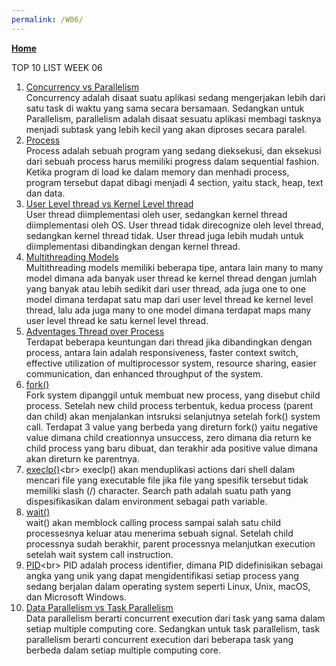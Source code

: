 ```yaml
---
permalink: /W06/
---
```

[**Home**](https://nadhirarafik.github.io/os211/)

TOP 10 LIST WEEK 06
1. [Concurrency vs Parallelism](https://medium.com/@itIsMadhavan/concurrency-vs-parallelism-a-brief-review-b337c8dac350)<br>
Concurrency adalah disaat suatu aplikasi sedang mengerjakan lebih dari satu task di waktu yang sama secara bersamaan. Sedangkan untuk Parallelism, parallelism adalah disaat sesuatu aplikasi membagi tasknya menjadi subtask yang lebih kecil yang akan diproses secara paralel.
2. [Process](https://www.tutorialspoint.com/operating_system/os_processes.htm)<br>
Process adalah sebuah program yang sedang dieksekusi, dan eksekusi dari sebuah process harus memiliki progress dalam sequential fashion. Ketika program di load ke dalam memory dan menhadi process, program tersebut dapat dibagi menjadi 4 section, yaitu stack, heap, text dan data.
3. [User Level thread vs Kernel Level thread](https://www.geeksforgeeks.org/difference-between-user-level-thread-and-kernel-level-thread/)<br>
User thread diimplementasi oleh user, sedangkan kernel thread diimplementasi oleh OS. User thread tidak direcognize oleh level thread, sedangkan kernel thread tidak. User thread juga lebih mudah untuk diimplementasi dibandingkan dengan kernel thread.
4. [Multithreading Models](https://www.geeksforgeeks.org/multithreading-in-operating-system/)<br>
Multithreading models memiliki beberapa tipe, antara lain many to many model dimana ada banyak user thread ke kernel thread dengan jumlah yang banyak atau lebih sedikit dari user thread, ada juga one to one model dimana terdapat satu map dari user level thread ke kernel level thread, lalu ada juga many to one model dimana terdapat maps many user level thread ke satu kernel level thread.
5. [Adventages Thread over Process](https://www.geeksforgeeks.org/thread-in-operating-system/)<br>
Terdapat beberapa keuntungan dari thread jika dibandingkan dengan process, antara lain adalah responsiveness, faster context switch, effective utilization of multiprocessor system, resource sharing, easier communication, dan enhanced throughput of the system.
6. [fork()](https://www.geeksforgeeks.org/fork-system-call/)<br>
Fork system dipanggil untuk membuat new process, yang disebut child process. Setelah new child process terbentuk, kedua process (parent dan child) akan menjalankan intsruksi selanjutnya setelah fork() system call. Terdapat 3 value yang berbeda yang direturn fork() yaitu negative value dimana child creationnya unsuccess, zero dimana dia return ke child process yang baru dibuat, dan terakhir ada positive value dimana akan direturn ke parentnya.
7. [execlp()](http://www.it.uu.se/education/course/homepage/os/vt18/module-2/exec/#:~:text=to%20Program%202.-,execlp,environment%20by%20the%20PATH%20variable.)<br>
execlp() akan menduplikasi actions dari shell dalam mencari file yang executable file jika file yang spesifik tersebut tidak memiliki slash (/) character. Search path adalah suatu path yang dispesifikasikan dalam environment sebagai path variable.
8. [wait()](https://www.geeksforgeeks.org/wait-system-call-c/)<br>
wait() akan memblock calling process sampai salah satu child processesnya keluar atau menerima sebuah signal. Setelah child processnya sudah berakhir, parent processnya melanjutkan execution setelah wait system call instruction.
9. [PID](https://www.computerhope.com/jargon/p/pid.htm#:~:text=Short%20for%20process%20identifier%2C%20a,listed%20in%20the%20PID%20column.)<br>
PID adalah process identifier, dimana PID didefinisikan sebagai angka yang unik yang dapat mengidentifikasi setiap process yang sedang berjalan dalam operating system seperti Linux, Unix, macOS, dan Microsoft Windows.
10. [Data Parallelism vs Task Parallelism](https://www.tutorialspoint.com/data-parallelism-vs-task-parallelism)<br>
Data parallelism berarti concurrent execution dari task yang sama dalam setiap multiple computing core. Sedangkan untuk task parallelism, task parallelism berarti concurrent execution dari beberapa task yang berbeda dalam setiap multiple computing core.
